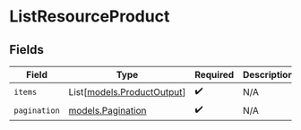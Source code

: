 # ListResourceProduct


## Fields

| Field                                                    | Type                                                     | Required                                                 | Description                                              |
| -------------------------------------------------------- | -------------------------------------------------------- | -------------------------------------------------------- | -------------------------------------------------------- |
| `items`                                                  | List[[models.ProductOutput](../models/productoutput.md)] | :heavy_check_mark:                                       | N/A                                                      |
| `pagination`                                             | [models.Pagination](../models/pagination.md)             | :heavy_check_mark:                                       | N/A                                                      |